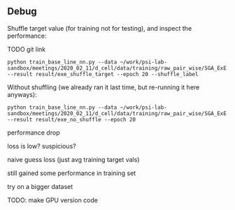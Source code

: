 

## Debug

Shuffle target value (for training not for testing), and inspect the performance:

TODO git link

```
python train_base_line_nn.py --data ~/work/psi-lab-sandbox/meetings/2020_02_11/d_cell/data/training/raw_pair_wise/SGA_ExE.txt --result result/exe_shuffle_target --epoch 20 --shuffle_label
```


Without shuffling (we already ran it last time, but re-running it here anyways):

```
python train_base_line_nn.py --data ~/work/psi-lab-sandbox/meetings/2020_02_11/d_cell/data/training/raw_pair_wise/SGA_ExE.txt --result result/exe_no_shuffle --epoch 20
```

performance drop

loss is low? suspicious?

naive guess loss (just avg training target vals)

still gained some performance in training set

try on a bigger dataset

TODO: make GPU version code
